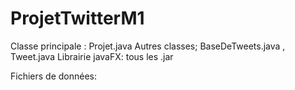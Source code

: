 # ProjetTwitterM1

Classe principale : Projet.java
Autres classes; BaseDeTweets.java , Tweet.java
Librairie javaFX: tous les .jar

Fichiers de données: 
